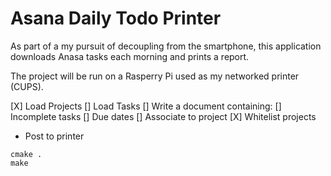 # Asana Daily Todo Printer

As part of a my pursuit of decoupling from the smartphone, this application downloads Anasa tasks each morning and prints a report.

The project will be run on a Rasperry Pi used as my networked printer (CUPS).

[X] Load Projects
[] Load Tasks
[] Write a document containing:
  [] Incomplete tasks
  [] Due dates
  [] Associate to project
[X] Whitelist projects
- Post to printer


```
cmake .
make
```